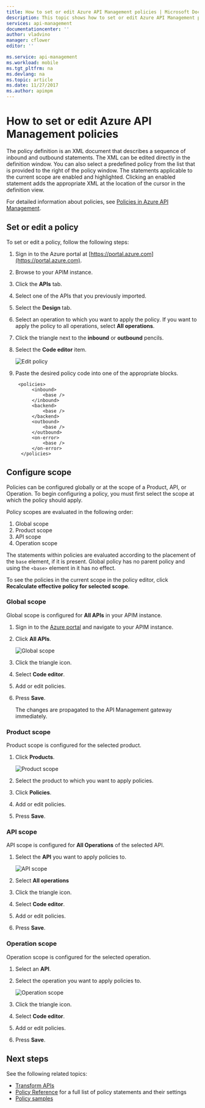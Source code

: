 ```yaml
---
title: How to set or edit Azure API Management policies | Microsoft Docs
description: This topic shows how to set or edit Azure API Management policies.
services: api-management
documentationcenter: ''
author: vladvino
manager: cflower
editor: ''

ms.service: api-management
ms.workload: mobile
ms.tgt_pltfrm: na
ms.devlang: na
ms.topic: article
ms.date: 11/27/2017
ms.author: apimpm
---
```


# How to set or edit Azure API Management policies

The policy definition is an XML document that describes a sequence of inbound and outbound statements. The XML can be edited directly in the definition window. You can also select a predefined policy from the list that is provided to the right of the policy window. The statements applicable to the current scope are enabled and highlighted. Clicking an enabled statement adds the appropriate XML at the location of the cursor in the definition view. 

For detailed information about policies, see [Policies in Azure API Management](api-management-howto-policies.md).

## Set or edit a policy

To set or edit a policy, follow the following steps:

1. Sign in to the Azure portal at [https://portal.azure.com](https://portal.azure.com).
2. Browse to your APIM instance.
3. Click the **APIs** tab.
4. Select one of the APIs that you previously imported.
5. Select the **Design** tab.
6. Select an operation to which you want to apply the policy. If you want to apply the policy to all operations, select **All operations**.
7. Click the triangle next to the **inbound** or **outbound** pencils.
8. Select the **Code editor** item.

    ![Edit policy](./media/set-edit-policies/set-edit-policies01.png)

9. Paste the desired policy code into one of the appropriate blocks.
         
        <policies>
             <inbound>
                 <base />
             </inbound>
             <backend>
                 <base />
             </backend>
             <outbound>
                 <base />
             </outbound>
             <on-error>
                 <base />
             </on-error>
         </policies>
 
## Configure scope

Policies can be configured globally or at the scope of a Product, API, or Operation. To begin configuring a policy, you must first select the scope at which the policy should apply.

Policy scopes are evaluated in the following order:

1. Global scope
2. Product scope
3. API scope
4. Operation scope

The statements within policies are evaluated according to the placement of the `base` element, if it is present. Global policy has no parent policy and using the `<base>` element in it has no effect.

To see the policies in the current scope in the policy editor, click **Recalculate effective policy for selected scope**.

### Global scope

Global scope is configured for **All APIs** in your APIM instance.

1. Sign in to the [Azure portal](https://portal.azure.com/) and navigate to your APIM instance.
2. Click **All APIs**.

    ![Global scope](./media/api-management-howto-policies/global-scope.png)

3. Click the triangle icon.
4. Select **Code editor**.
5. Add or edit policies.
6. Press **Save**. 

    The changes are propagated to the API Management gateway immediately.

### Product scope

Product scope is configured for the selected product.

1. Click **Products**.

    ![Product scope](./media/api-management-howto-policies/product-scope.png)

2. Select the product to which you want to apply policies.
3. Click **Policies**.
4. Add or edit policies.
5. Press **Save**. 

### API scope

API scope is configured for **All Operations** of the selected API.

1. Select the **API** you want to apply policies to.

    ![API scope](./media/api-management-howto-policies/api-scope.png)

2. Select **All operations**
3. Click the triangle icon.
4. Select **Code editor**.
5. Add or edit policies.
6. Press **Save**. 

### Operation scope 

Operation scope is configured for the selected operation.

1. Select an **API**.
2. Select the operation you want to apply policies to.

    ![Operation scope](./media/api-management-howto-policies/operation-scope.png)

3. Click the triangle icon.
4. Select **Code editor**.
5. Add or edit policies.
6. Press **Save**. 

## Next steps

See the following related topics:

+ [Transform APIs](transform-api.md)
+ [Policy Reference](api-management-policy-reference.md) for a full list of policy statements and their settings
+ [Policy samples](policy-samples.md)
